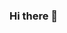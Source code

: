 ### Hi there 👋

<!--
**salvatierrakarenm/salvatierrakarenm** is a ✨ _special_ ✨ repository because its `README.md` (this file) appears on your GitHub profile.

Here are some ideas to get you started:

- 🔭 I’m currently working on GCBA
- 🌱 I’m currently learning Typescript and React in deep
- 👯 I’m looking to collaborate on react projects
- 📫 How to reach me: salvatierrakarenm@gmail.com
-->
